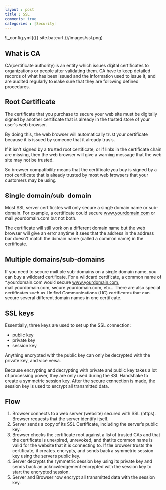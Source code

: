 ```yaml
---
layout : post
title : SSL
comments: true
categories : [Security]
---
```


![_config.yml]({{ site.baseurl }}/images/ssl.png)

## What is CA
CA(certificate authority) is an entity which issues digital certificates to organizations or people after validating them. CA have to keep detailed records of what has been issued and the information used to issue it, and are audited regularly to make sure that they are following defined procedures.

## Root Certificate
The certificate that you purchase to secure your web site must be digitally signed by another certificate that is already in the trusted store of your user's web browser. 

By doing this, the web browser will automatically trust your certificate because it is issued by someone that it already trusts. 

If it isn't signed by a trusted root certificate, or if links in the certificate chain are missing, then the web browser will give a warning message that the web site may not be trusted.

So browser compatibility means that the certificate you buy is signed by a root certificate that is already trusted by most web browsers that your customers may be using. 

## Single domain/sub-domain
Most SSL server certificates will only secure a single domain name or sub-domain. 
For example, a certificate could secure www.yourdomain.com or mail.yourdomain.com but not both. 

The certificate will still work on a different domain name but the web browser will give an error anytime it sees that the address in the address bar doesn't match the domain name (called a common name) in the certificate. 

## Multiple domains/sub-domains
If you need to secure multiple sub-domains on a single domain name, you can buy a wildcard certificate. 
For a wildcard certificate, a common name of *.yourdomain.com would secure www.yourdomain.com, mail.yourdomain.com, secure.yourdomain.com, etc... 
There are also special certificates such as Unified Communications (UC) certificates that can secure several different domain names in one certificate.

## SSL keys
Essentially, three keys are used to set up the SSL connection: 
- public key 
- private key 
- session key

Anything encrypted with the public key can only be decrypted with the private key, and vice versa.

Because encrypting and decrypting with private and public key takes a lot of processing power, 
they are only used during the SSL Handshake to create a symmetric session key. 
After the secure connection is made, the session key is used to encrypt all transmitted data.

## Flow
1. Browser connects to a web server (website) secured with SSL (https). Browser requests that the server identify itself.
2. Server sends a copy of its SSL Certificate, including the server’s public key.
3. Browser checks the certificate root against a list of trusted CAs and that the certificate is unexpired, unrevoked, 
   and  that its common name is valid for the website that it is connecting to. 
   If the browser trusts the certificate, it creates, encrypts, 
   and sends back a symmetric session key using the server’s  public key.
4. Server decrypts the symmetric session key using its private key and 
   sends back an acknowledgement encrypted with the session key to start the encrypted session.
5. Server and Browser now encrypt all transmitted data with the session key.
